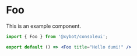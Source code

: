 # Foo

This is an example component.

```jsx
import { Foo } from '@xybot/consoleui';

export default () => <Foo title="Hello dumi!" />
```
